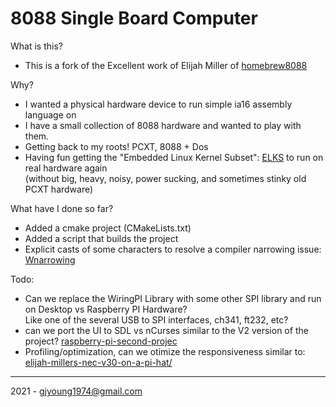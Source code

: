 # 8088 Single Board Computer

What is this?
- This is a fork of the Excellent work of Elijah Miller of [homebrew8088](https://www.homebrew8088.com/home/raspberry-pi)

Why?
- I wanted a physical hardware device to run simple ia16 assembly language on
- I have a small collection of 8088 hardware and wanted to play with them. 
- Getting back to my roots! PCXT, 8088 + Dos
- Having fun getting the "Embedded Linux Kernel Subset": [ELKS](https://github.com/jbruchon/elks) to run on real hardware again  
  (without big, heavy, noisy, power sucking, and sometimes stinky old PCXT hardware)

What have I done so far?
- Added a cmake project (CMakeLists.txt)
- Added a script that builds the project 
- Explicit casts of some characters to resolve a compiler narrowing issue: [Wnarrowing](https://gcc.gnu.org/onlinedocs/gcc/Warning-Options.html#index-Wnarrowing)

Todo:
- Can we replace the WiringPI Library with some other SPI library and run on Desktop vs Raspberry PI Hardware?   
  Like one of the several USB to SPI interfaces, ch341, ft232, etc?
- can we port the UI to SDL vs nCurses similar to the V2 version of the project? [raspberry-pi-second-projec](https://www.homebrew8088.com/home/raspberry-pi-second-project)  
- Profiling/optimization, can we otimize the responsiveness similar to: [elijah-millers-nec-v30-on-a-pi-hat/](https://virtuallyfun.com/wordpress/2021/06/04/elijah-millers-nec-v30-on-a-pi-hat/)    

[comment]: <> (https://virtuallyfun.com/wordpress/2021/06/04/elijah-millers-nec-v30-on-a-pi-hat/)

---
2021 - gjyoung1974@gmail.com

